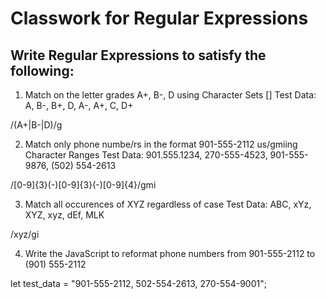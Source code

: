 # Classwork for Regular Expressions

## Write Regular Expressions to satisfy the following:

1. Match on the letter grades A+, B-, D using Character Sets []
Test Data: A, B-, B+, D, A-, A+, C, D+

/(A\+|B\-|D)/g

2. Match only phone numbe/rs in the format 901-555-2112 us/gmiing Character Ranges
Test Data: 901.555.1234, 270-555-4523, 901-555-9876, (502) 554-2613 

/[0-9]{3}(\-)[0-9]{3}(\-)[0-9]{4}/gmi

3. Match all occurences of XYZ regardless of case
Test Data: ABC, xYz, XYZ, xyz, dEf, MLK

/xyz/gi

4. Write the JavaScript to reformat phone numbers from 901-555-2112 to (901) 555-2112

let test_data = "901-555-2112, 502-554-2613, 270-554-9001";

